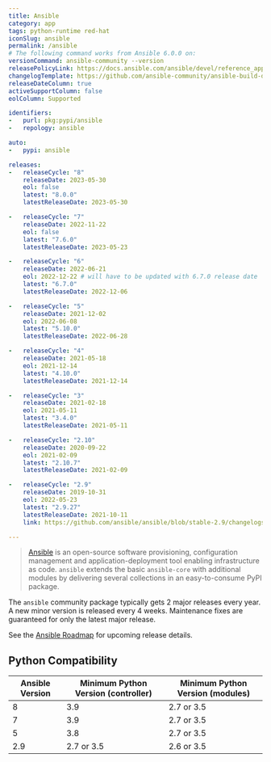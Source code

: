 ```yaml
---
title: Ansible
category: app
tags: python-runtime red-hat
iconSlug: ansible
permalink: /ansible
# The following command works from Ansible 6.0.0 on:
versionCommand: ansible-community --version
releasePolicyLink: https://docs.ansible.com/ansible/devel/reference_appendices/release_and_maintenance.html
changelogTemplate: https://github.com/ansible-community/ansible-build-data/blob/main/__RELEASE_CYCLE__/CHANGELOG-v__RELEASE_CYCLE__.rst
releaseDateColumn: true
activeSupportColumn: false
eolColumn: Supported

identifiers:
-   purl: pkg:pypi/ansible
-   repology: ansible

auto:
-   pypi: ansible

releases:
-   releaseCycle: "8"
    releaseDate: 2023-05-30
    eol: false
    latest: "8.0.0"
    latestReleaseDate: 2023-05-30

-   releaseCycle: "7"
    releaseDate: 2022-11-22
    eol: false
    latest: "7.6.0"
    latestReleaseDate: 2023-05-23

-   releaseCycle: "6"
    releaseDate: 2022-06-21
    eol: 2022-12-22 # will have to be updated with 6.7.0 release date
    latest: "6.7.0"
    latestReleaseDate: 2022-12-06

-   releaseCycle: "5"
    releaseDate: 2021-12-02
    eol: 2022-06-08
    latest: "5.10.0"
    latestReleaseDate: 2022-06-28

-   releaseCycle: "4"
    releaseDate: 2021-05-18
    eol: 2021-12-14
    latest: "4.10.0"
    latestReleaseDate: 2021-12-14

-   releaseCycle: "3"
    releaseDate: 2021-02-18
    eol: 2021-05-11
    latest: "3.4.0"
    latestReleaseDate: 2021-05-11

-   releaseCycle: "2.10"
    releaseDate: 2020-09-22
    eol: 2021-02-09
    latest: "2.10.7"
    latestReleaseDate: 2021-02-09

-   releaseCycle: "2.9"
    releaseDate: 2019-10-31
    eol: 2022-05-23
    latest: "2.9.27"
    latestReleaseDate: 2021-10-11
    link: https://github.com/ansible/ansible/blob/stable-2.9/changelogs/CHANGELOG-v2.9.rst

---
```


> [Ansible](https://www.ansible.com/) is an open-source software provisioning, configuration
> management and application-deployment tool enabling infrastructure as code. `ansible` extends the
> basic `ansible-core` with additional modules by delivering several collections in an
> easy-to-consume PyPI package.

The `ansible` community package typically gets 2 major releases every year. A new minor version is
released every 4 weeks. Maintenance fixes are guaranteed for only the latest major release.

See the [Ansible Roadmap](https://docs.ansible.com/ansible/devel/roadmap/ansible_roadmap_index.html)
for upcoming release details.

## Python Compatibility

| Ansible Version | Minimum Python Version (controller) | Minimum Python Version (modules) |
|-----------------|-------------------------------------|----------------------------------|
| 8               | 3.9                                 | 2.7 or 3.5                       |
| 7               | 3.9                                 | 2.7 or 3.5                       |
| 5               | 3.8                                 | 2.7 or 3.5                       |
| 2.9             | 2.7 or 3.5                          | 2.6 or 3.5                       |
